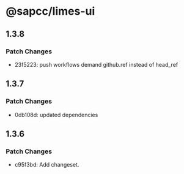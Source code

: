 # @sapcc/limes-ui

## 1.3.8

### Patch Changes

- 23f5223: push workflows demand github.ref instead of head_ref

## 1.3.7

### Patch Changes

- 0db108d: updated dependencies

## 1.3.6

### Patch Changes

- c95f3bd: Add changeset.
